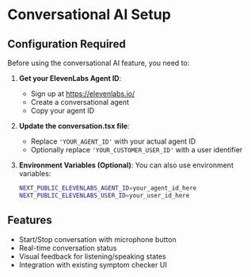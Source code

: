 # Conversational AI Setup

## Configuration Required

Before using the conversational AI feature, you need to:

1. **Get your ElevenLabs Agent ID**:
   - Sign up at https://elevenlabs.io/
   - Create a conversational agent
   - Copy your agent ID

2. **Update the conversation.tsx file**:
   - Replace `'YOUR_AGENT_ID'` with your actual agent ID
   - Optionally replace `'YOUR_CUSTOMER_USER_ID'` with a user identifier

3. **Environment Variables (Optional)**:
   You can also use environment variables:
   ```bash
   NEXT_PUBLIC_ELEVENLABS_AGENT_ID=your_agent_id_here
   NEXT_PUBLIC_ELEVENLABS_USER_ID=your_user_id_here
   ```

## Features

- Start/Stop conversation with microphone button
- Real-time conversation status
- Visual feedback for listening/speaking states
- Integration with existing symptom checker UI